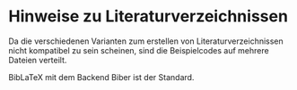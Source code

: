 # Hinweise zu Literaturverzeichnissen
Da die verschiedenen Varianten zum erstellen von Literaturverzeichnissen nicht
kompatibel zu sein scheinen, sind die Beispielcodes auf mehrere Dateien
verteilt.

BibLaTeX mit dem Backend Biber ist der Standard.
